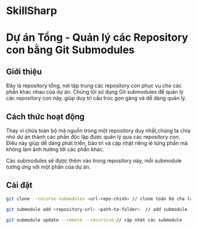 # SkillSharp

# Dự án Tổng - Quản lý các Repository con bằng Git Submodules

## Giới thiệu

Đây là repository tổng, nơi tập trung các repository con phục vụ cho các phần khác nhau của dự án. Chúng tôi sử dụng Git submodules để quản lý các repository con này, giúp duy trì cấu trúc gọn gàng và dễ dàng quản lý.

## Cách thức hoạt động

Thay vì chứa toàn bộ mã nguồn trong một repository duy nhất,chúng ta chia nhỏ dự án thành các phần độc lập được quản lý qua các repository con. Điều này giúp dễ dàng phát triển, bảo trì và cập nhật riêng lẻ từng phần mà không làm ảnh hưởng tới các phần khác.

Các submodules sẽ được thêm vào trong repository này, mỗi submodule tương ứng với một phần của dự án.

## Cài đặt

```bash
git clone --recurse-submodules <url-repo-chinh> // clone toàn bộ cha lẫn con

git submodule add <repository-url> <path-to-folder>  // add submodule

git submodule update --remote --recursive // cập nhật các submodule


